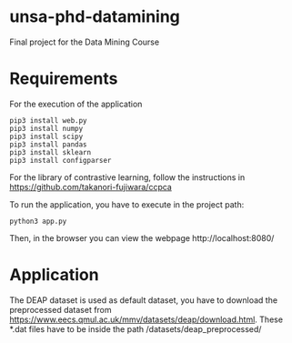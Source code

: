 # unsa-phd-datamining
Final project for the Data Mining Course

# Requirements
For the execution of the application
```
pip3 install web.py
pip3 install numpy
pip3 install scipy
pip3 install pandas
pip3 install sklearn
pip3 install configparser
```

For the library of contrastive learning, follow the instructions in https://github.com/takanori-fujiwara/ccpca

To run the application, you have to execute in the project path:
```
python3 app.py
```

Then, in the browser you can view the webpage http://localhost:8080/


# Application
The DEAP dataset is used as default dataset, you have to download the preprocessed dataset from https://www.eecs.qmul.ac.uk/mmv/datasets/deap/download.html.
These *.dat files have to be inside the path /datasets/deap_preprocessed/

